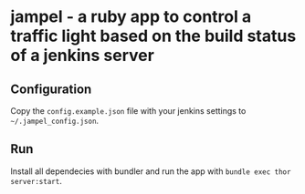 # jampel - a ruby app to control a traffic light based on the build status of a jenkins server

## Configuration
Copy the `config.example.json` file with your jenkins settings to `~/.jampel_config.json`.

## Run
Install all dependecies with bundler and run the app with `bundle exec thor server:start`. 